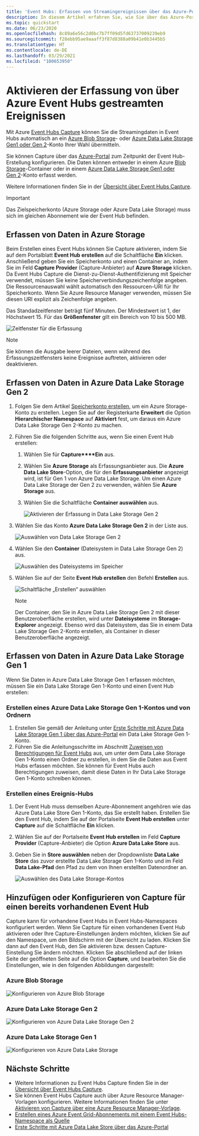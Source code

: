 ```yaml
---
title: 'Event Hubs: Erfassen von Streamingereignissen über das Azure-Portal'
description: In diesem Artikel erfahren Sie, wie Sie über das Azure-Portal die Erfassung von über Azure Event Hubs gestreamten Ereignissen aktivieren.
ms.topic: quickstart
ms.date: 06/23/2020
ms.openlocfilehash: 8c89a6e56c2d0bc7b7ff09d5fd63737009239eb9
ms.sourcegitcommit: f28ebb95ae9aaaff3f87d8388a09b41e0b3445b5
ms.translationtype: HT
ms.contentlocale: de-DE
ms.lasthandoff: 03/29/2021
ms.locfileid: "100653950"
---
```

# <a name="enable-capturing-of-events-streaming-through-azure-event-hubs"></a>Aktivieren der Erfassung von über Azure Event Hubs gestreamten Ereignissen

Mit Azure [Event Hubs Capture][capture-overview] können Sie die Streamingdaten in Event Hubs automatisch an ein [Azure Blob Storage](https://azure.microsoft.com/services/storage/blobs/)- oder [Azure Data Lake Storage Gen1 oder Gen 2](https://azure.microsoft.com/services/data-lake-store/)-Konto Ihrer Wahl übermitteln.

Sie können Capture über das [Azure-Portal](https://portal.azure.com) zum Zeitpunkt der Event Hub-Erstellung konfigurieren. Die Daten können entweder in einem Azure [Blob Storage](https://azure.microsoft.com/services/storage/blobs/)-Container oder in einem [Azure Data Lake Storage Gen1 oder Gen 2](https://azure.microsoft.com/services/data-lake-store/)-Konto erfasst werden.

Weitere Informationen finden Sie in der [Übersicht über Event Hubs Capture][capture-overview].

> [!IMPORTANT]
> Das Zielspeicherkonto (Azure Storage oder Azure Data Lake Storage) muss sich im gleichen Abonnement wie der Event Hub befinden.

## <a name="capture-data-to-azure-storage"></a>Erfassen von Daten in Azure Storage

Beim Erstellen eines Event Hubs können Sie Capture aktivieren, indem Sie auf dem Portalblatt **Event Hub erstellen** auf die Schaltfläche **Ein** klicken. Anschließend geben Sie ein Speicherkonto und einen Container an, indem Sie im Feld **Capture Provider** (Capture-Anbieter) auf **Azure Storage** klicken. Da Event Hubs Capture die Dienst-zu-Dienst-Authentifizierung mit Speicher verwendet, müssen Sie keine Speicherverbindungszeichenfolge angeben. Die Ressourcenauswahl wählt automatisch den Ressourcen-URI für Ihr Speicherkonto. Wenn Sie Azure Resource Manager verwenden, müssen Sie diesen URI explizit als Zeichenfolge angeben.

Das Standadzeitfenster beträgt fünf Minuten. Der Mindestwert ist 1, der Höchstwert 15. Für das **Größenfenster** gilt ein Bereich von 10 bis 500 MB.

![Zeitfenster für die Erfassung][1]

> [!NOTE]
> Sie können die Ausgabe leerer Dateien, wenn während des Erfassungszeitfensters keine Ereignisse auftreten, aktivieren oder deaktivieren. 

## <a name="capture-data-to-azure-data-lake-storage-gen-2"></a>Erfassen von Daten in Azure Data Lake Storage Gen 2 

1. Folgen Sie dem Artikel [Speicherkonto erstellen](../storage/common/storage-account-create.md?tabs=azure-portal#create-a-storage-account), um ein Azure Storage-Konto zu erstellen. Legen Sie auf der Registerkarte **Erweitert** die Option **Hierarchischer Namespace** auf **Aktiviert** fest, um daraus ein Azure Data Lake Storage Gen 2-Konto zu machen.
2. Führen Sie die folgenden Schritte aus, wenn Sie einen Event Hub erstellen: 

    1. Wählen Sie für **Capture****Ein** aus. 
    2. Wählen Sie **Azure Storage** als Erfassungsanbieter aus. Die **Azure Data Lake Store**-Option, die für den **Erfassungsanbieter** angezeigt wird, ist für Gen 1 von Azure Data Lake Storage. Um einen Azure Data Lake Storage der Gen 2 zu verwenden, wählen Sie **Azure Storage** aus.
    2. Wählen Sie die Schaltfläche **Container auswählen** aus. 

        ![Aktivieren der Erfassung in Data Lake Storage Gen 2](./media/event-hubs-capture-enable-through-portal/data-lake-storage-gen2.png)
3. Wählen Sie das Konto **Azure Data Lake Storage Gen 2** in der Liste aus. 

    ![Auswählen von Data Lake Storage Gen 2](./media/event-hubs-capture-enable-through-portal/select-data-lake-storage-gen2.png)
4. Wählen Sie den **Container** (Dateisystem in Data Lake Storage Gen 2) aus.

    ![Auswählen des Dateisystems im Speicher](./media/event-hubs-capture-enable-through-portal/select-file-system-data-lake-storage.png)
5. Wählen Sie auf der Seite **Event Hub erstellen** den Befehl **Erstellen** aus. 

    ![Schaltfläche „Erstellen“ auswählen](./media/event-hubs-capture-enable-through-portal/create-event-hub-data-lake-storage.png)

    > [!NOTE]
    > Der Container, den Sie in Azure Data Lake Storage Gen 2 mit dieser Benutzeroberfläche erstellen, wird unter **Dateisysteme** im **Storage-Explorer** angezeigt. Ebenso wird das Dateisystem, das Sie in einem Data Lake Storage Gen 2-Konto erstellen, als Container in dieser Benutzeroberfläche angezeigt. 


## <a name="capture-data-to-azure-data-lake-storage-gen-1"></a>Erfassen von Daten in Azure Data Lake Storage Gen 1 

Wenn Sie Daten in Azure Data Lake Storage Gen 1 erfassen möchten, müssen Sie ein Data Lake Storage Gen 1-Konto und einen Event Hub erstellen:

### <a name="create-an-azure-data-lake-storage-gen-1-account-and-folders"></a>Erstellen eines Azure Data Lake Storage Gen 1-Kontos und von Ordnern

1. Erstellen Sie gemäß der Anleitung unter [Erste Schritte mit Azure Data Lake Storage Gen 1 über das Azure-Portal](../data-lake-store/data-lake-store-get-started-portal.md) ein Data Lake Storage Gen 1-Konto.
2. Führen Sie die Anleitungsschritte im Abschnitt [Zuweisen von Berechtigungen für Event Hubs](../data-lake-store/data-lake-store-archive-eventhub-capture.md#assign-permissions-to-event-hubs) aus, um unter dem Data Lake Storage Gen 1-Konto einen Ordner zu erstellen, in dem Sie die Daten aus Event Hubs erfassen möchten. Sie können für Event Hubs auch Berechtigungen zuweisen, damit diese Daten in Ihr Data Lake Storage Gen 1-Konto schreiben können.  


### <a name="create-an-event-hub"></a>Erstellen eines Ereignis-Hubs

1. Der Event Hub muss demselben Azure-Abonnement angehören wie das Azure Data Lake Store Gen 1-Konto, das Sie erstellt haben. Erstellen Sie den Event Hub, indem Sie auf der Portalseite **Event Hub erstellen** unter **Capture** auf die Schaltfläche **Ein** klicken. 
2. Wählen Sie auf der Portalseite **Event Hub erstellen** im Feld **Capture Provider** (Capture-Anbieter) die Option **Azure Data Lake Store** aus.
3. Geben Sie in **Store auswählen** neben der Dropdownliste **Data Lake Store** das zuvor erstellte Data Lake Storage Gen 1-Konto und im Feld **Data Lake-Pfad** den Pfad zu dem von Ihnen erstellten Datenordner an.

    ![Auswählen des Data Lake Storage-Kontos][3]


## <a name="add-or-configure-capture-on-an-existing-event-hub"></a>Hinzufügen oder Konfigurieren von Capture für einen bereits vorhandenen Event Hub

Capture kann für vorhandene Event Hubs in Event Hubs-Namespaces konfiguriert werden. Wenn Sie Capture für einen vorhandenen Event Hub aktivieren oder Ihre Capture-Einstellungen ändern möchten, klicken Sie auf den Namespace, um den Bildschirm mit der Übersicht zu laden. Klicken Sie dann auf den Event Hub, den Sie aktivieren bzw. dessen Capture-Einstellung Sie ändern möchten. Klicken Sie abschließend auf der linken Seite der geöffneten Seite auf die Option **Capture**, und bearbeiten Sie die Einstellungen, wie in den folgenden Abbildungen dargestellt:

### <a name="azure-blob-storage"></a>Azure Blob Storage

![Konfigurieren von Azure Blob Storage][2]

### <a name="azure-data-lake-storage-gen-2"></a>Azure Data Lake Storage Gen 2

![Konfigurieren von Azure Data Lake Storage Gen 2](./media/event-hubs-capture-enable-through-portal/configure-data-lake-storage-gen2.png)

### <a name="azure-data-lake-storage-gen-1"></a>Azure Data Lake Storage Gen 1 

![Konfigurieren von Azure Data Lake Storage][4]

[1]: ./media/event-hubs-capture-enable-through-portal/event-hubs-capture1.png
[2]: ./media/event-hubs-capture-enable-through-portal/event-hubs-capture2.png
[3]: ./media/event-hubs-capture-enable-through-portal/event-hubs-capture3.png
[4]: ./media/event-hubs-capture-enable-through-portal/event-hubs-capture4.png

## <a name="next-steps"></a>Nächste Schritte

- Weitere Informationen zu Event Hubs Capture finden Sie in der [Übersicht über Event Hubs Capture][capture-overview].
- Sie können Event Hubs Capture auch über Azure Resource Manager-Vorlagen konfigurieren. Weitere Informationen finden Sie unter [Aktivieren von Capture über eine Azure Resource Manager-Vorlage](event-hubs-resource-manager-namespace-event-hub-enable-capture.md).
- [Erstellen eines Azure Event Grid-Abonnements mit einem Event Hubs-Namespace als Quelle](store-captured-data-data-warehouse.md)
- [Erste Schritte mit Azure Data Lake Store über das Azure-Portal](../data-lake-store/data-lake-store-get-started-portal.md)

[capture-overview]: event-hubs-capture-overview.md
